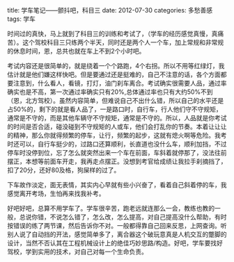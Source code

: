 title: 学车笔记——颤抖吧，科目三
date: 2012-07-30
categories: 多愁善感
tags: 学车

时间过的真快，马上就到了科目三的训练和考试了，（学车的经历感觉真慢，真痛苦）。这个驾校科目三只练两个半天，同时还是两个人一个车，加上常规和非常规的休息时间，恩，总共也就在车上不到2个小时吧。

考试内容还是很简单的，就是绕着一个个路跑，4个右拐。所以不用等红绿灯，我估计就是他们嫌这样快吧。但是要通过还是挺难的，自己不注意的话，各个方面都要注意到，什么看人，看镜，打灯，油门刹车离合。考试确实很需要人品，通过率确实也是不高，第一次通过率确实只有20%,总体通过率也只有大约50%不到（恩，北方驾校）。虽然内容简单，但难说自己不出什么错，所以自己的水平还是占50%的，剩下的就是看人品了，一是路口时，自行车，行人他们守不守规矩，通常是不守的，而是其他车辆守不守规矩，通常是不守的。所以，人品就是你考试的时间是否合适，碰没碰到不守规矩的人或车，他们会打乱你的节奏。本着让让让的精神，那么你就得频繁的停车，让行，频繁的起步，这就有熄火啊等危险。我考时还可以，自行车挺少的，过路口还算顺利，长直道也没什么车，顺利加挡，不过停车时没停到位，忘了怎么就突然出来一个车在前面，车斜着就停那了，没法往前摆正，本想等前面车开走，我再走点摆正。没想到考官给成绩让我拉手刹摘挡了，扣了20分，还好80及格，狗屎样的过了。

下车故作淡定，面无表情，其实内心早就有些小兴奋了，看着自己斜着停的车，我感觉离开考场，生怕再来找我补考。

好吧好吧，总算不用学车了。学车很辛苦，跑老远就连那么一会，教练也教的一般，总说你错，不说怎么错了，怎么改，怎么提高，对自己提高没什么帮助，有时按错误的练了两节课，然后告诉你不对。一般都得靠自己回来反思，上网查询。听别人说了自动挡的开法，感觉简单多了，离合器这个破玩意真是人机交互的蹩脚的设计，当然不否认其在工程机械设计上的绝佳巧妙思路/构造。好吧，学车要找好驾校，学到实用的技术，对自己对每一个生命负责。
